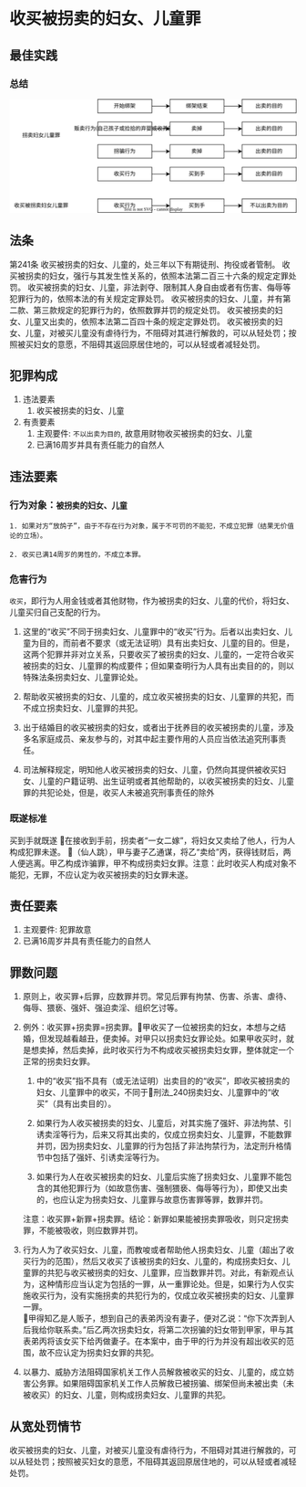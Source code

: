 # 收买被拐卖的妇女、儿童罪

## 最佳实践


### 总结

![alt text](人身自由犯罪/拐卖+收买.svg)


## 法条

第241条 收买被拐卖的妇女、儿童的，处三年以下有期徒刑、拘役或者管制。
收买被拐卖的妇女，强行与其发生性关系的，依照本法第二百三十六条的规定定罪处罚。
收买被拐卖的妇女、儿童，非法剥夺、限制其人身自由或者有伤害、侮辱等犯罪行为的，依照本法的有关规定定罪处罚。
收买被拐卖的妇女、儿童，并有第二款、第三款规定的犯罪行为的，依照数罪并罚的规定处罚。
收买被拐卖的妇女、儿童又出卖的，依照本法第二百四十条的规定定罪处罚。
收买被拐卖的妇女、儿童，对被买儿童没有虐待行为，不阻碍对其进行解救的，可以从轻处罚；按照被买妇女的意愿，不阻碍其返回原居住地的，可以从轻或者减轻处罚。


## 犯罪构成
1. 违法要素
    1. 收买被拐卖的妇女、儿童
2. 有责要素
    1. 主观要件: `不以出卖为目的`, 故意用财物收买被拐卖的妇女、儿童
    2. 已满16周岁并具有责任能力的自然人


## 违法要素

### 行为对象：`被拐卖的妇女、儿童`

    1. 如果对方“放鸽子”，由于不存在行为对象，属于不可罚的不能犯，不成立犯罪（结果无价值论的立场）。

    2. 收买已满14周岁的男性的，不成立本罪。

### 危害行为

`收买`，即行为人用金钱或者其他财物，作为被拐卖的妇女、儿童的代价，将妇女、儿童买归自己支配的行为。

1. 这里的“收买”不同于拐卖妇女、儿童罪中的“收买”行为。后者以出卖妇女、儿童为目的，而前者不要求（或无法证明）具有出卖妇女、儿童的目的。但是，这两个犯罪并非对立关系，只要收买了被拐卖的妇女、儿童的，一定符合收买被拐卖的妇女、儿童罪的构成要件；但如果查明行为人具有出卖目的的，则以特殊法条拐卖妇女、儿童罪论处。

2. 帮助收买被拐卖的妇女、儿童的，成立收买被拐卖的妇女、儿童罪的共犯，而不成立拐卖妇女、儿童罪的共犯。

3. 出于结婚目的收买被拐卖的妇女，或者出于抚养目的收买被拐卖的儿童，涉及多名家庭成员、亲友参与的，对其中起主要作用的人员应当依法追究刑事责任。

4. 司法解释规定，明知他人收买被拐卖的妇女、儿童，仍然向其提供被收买妇女、儿童的户籍证明、出生证明或者其他帮助的，以收买被拐卖的妇女、儿童罪的共犯论处，但是，收买人未被追究刑事责任的除外



### 既遂标准

买到手就既遂
🍐在接收到手前，拐卖者“一女二嫁”，将妇女又卖给了他人，行为人构成犯罪未遂。
🍐（仙人跳），甲与妻子乙通谋，将乙“卖给”丙，获得钱财后，两人便逃离。甲乙构成诈骗罪，甲不构成拐卖妇女罪。注意：此时收买人构成对象不能犯，无罪，不应认定为收买被拐卖的妇女罪未遂。




## 责任要素

1. 主观要件: 犯罪故意
2. 已满16周岁并具有责任能力的自然人



## 罪数问题

1. 原则上，收买罪+后罪，应数罪并罚。常见后罪有拘禁、伤害、杀害、虐待、侮辱、猥亵、强奸、强迫卖淫、组织乞讨等。

2. 例外：收买罪+拐卖罪=拐卖罪。🍐甲收买了一位被拐卖的妇女，本想与之结婚，但发现越看越丑，便卖掉。对甲只以拐卖妇女罪论处。如果甲收买时，就是想卖掉，然后卖掉，此时收买行为不构成收买被拐卖妇女罪，整体就定一个正常的拐卖妇女罪。

    1. 中的“收买”指不具有（或无法证明）出卖目的的“收买”，即收买被拐卖的妇女、儿童罪中的收买，不同于🚪刑法_240拐卖妇女、儿童罪中的“收买”（具有出卖目的）。

    2. 如果行为人收买被拐卖的妇女、儿童后，对其实施了强奸、非法拘禁、引诱卖淫等行为，后来又将其出卖的，仅成立拐卖妇女、儿童罪，不能数罪并罚，因为拐卖妇女、儿童罪的行为包括了非法拘禁行为，法定刑升格情节中包括了强奸、引诱卖淫等行为。

    3. 如果行为人在收买被拐卖的妇女、儿童后实施了拐卖妇女、儿童罪不能包含的其他犯罪行为（如故意伤害、强制猥亵、侮辱等行为），即使又出卖的，也应认定为拐卖妇女、儿童罪与故意伤害罪等罪，数罪并罚。


    注意：收买罪+新罪+拐卖罪。结论：新罪如果能被拐卖罪吸收，则只定拐卖罪，不能被吸收，则应数罪并罚。


2. 行为人为了收买妇女、儿童，而教唆或者帮助他人拐卖妇女、儿童（超出了收买行为的范围），然后又收买了该被拐卖的妇女、儿童的，构成拐卖妇女、儿童罪的共犯与收买被拐卖的妇女、儿童罪，应当数罪并罚。对此，有新观点认为，这种情形应当认定为包括的一罪，从一重罪论处。但是，如果行为人仅实施收买行为，没有实施拐卖的共犯行为的，仅成立收买被拐卖的妇女、儿童罪一罪。   
    🍐甲得知乙是人贩子，想到自己的表弟丙没有妻子，便对乙说：“你下次弄到人后我给你联系卖。”后乙两次拐卖妇女，将第二次拐骗的妇女带到甲家，甲与其表弟丙将该女买下给丙做妻子。在本案中，由于甲的行为并没有超出收买的范围，故不应认定为拐卖妇女罪的共犯。

3. 以暴力、威胁方法阻碍国家机关工作人员解救被收买的妇女、儿童的，成立妨害公务罪。如果阻碍国家机关工作人员解救已被拐骗、绑架但尚未被出卖（未被收买）的妇女、儿童，则构成拐卖妇女、儿童罪的共犯。


## 从宽处罚情节

收买被拐卖的妇女、儿童，对被买儿童没有虐待行为，不阻碍对其进行解救的，可以从轻处罚；按照被买妇女的意愿，不阻碍其返回原居住地的，可以从轻或者减轻处罚。


